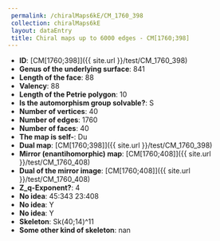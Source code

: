 ```yaml
--- 
 permalink: /chiralMaps6kE/CM_1760_398 
 collection: chiralMaps6kE
 layout: dataEntry
 title: Chiral maps up to 6000 edges - CM[1760;398]
---
```


- **ID**: [CM[1760;398]]({{ site.url }}/test/CM_1760_398)
- **Genus of the underlying surface**: 841
- **Length of the face**: 88
- **Valency**: 88
- **Length of the Petrie polygon**: 10
- **Is the automorphism group solvable?**: S
- **Number of vertices**: 40
- **Number of edges**: 1760
- **Number of faces**: 40
- **The map is self-**: Du
- **Dual map**: [CM[1760;398]]({{ site.url }}/test/CM_1760_398)
- **Mirror (enantihomorphic) map**: [CM[1760;408]]({{ site.url }}/test/CM_1760_408)
- **Dual of the mirror image**: [CM[1760;408]]({{ site.url }}/test/CM_1760_408)
- **Z_q-Exponent?**: 4
- **No idea**:  45:343 23:408
- **No idea**: Y
- **No idea**: Y
- **Skeleton**: Sk(40;14)^11
- **Some other kind of skeleton**: nan
